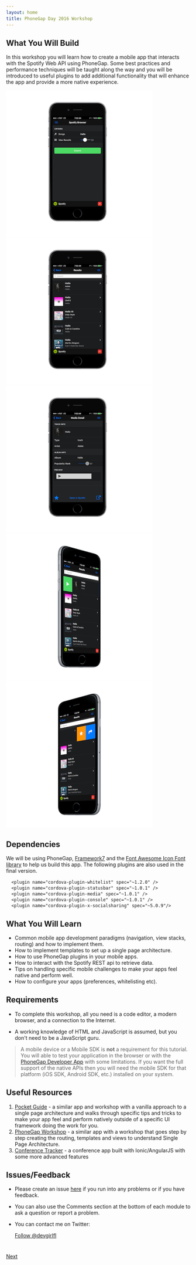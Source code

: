 ```yaml
---
layout: home
title: PhoneGap Day 2016 Workshop
---
```


## What You Will Build
In this workshop you will learn how to create a mobile app that interacts with the Spotify Web API using PhoneGap. Some best
practices and performance techniques will be taught along the way and you will be introduced to useful plugins to add additional 
functionality that will enhance the app and provide a more native experience. 

<img class="screenshot" src="images/main.png"/>
<img class="screenshot" src="images/list.png"/>
<img class="screenshot" src="images/detail.png"/>
<!--<img class="screenshot" src="images/menu.png"/>-->
<img class="screenshot" src="images/swipe-play.png"/>
<img class="screenshot" src="images/swipe-right.png"/>

## Dependencies
We will be using PhoneGap, [Framework7](http://www.idangero.us/framework7) and the [Font Awesome Icon Font library](http://fortawesome.github.io/Font-Awesome/)
 to help us build this app. The following plugins are also used in the final version. 
  
      <plugin name="cordova-plugin-whitelist" spec="~1.2.0" />
      <plugin name="cordova-plugin-statusbar" spec="~1.0.1" />
      <plugin name="cordova-plugin-media" spec="~1.0.1" />
      <plugin name="cordova-plugin-console" spec="~1.0.1" />
      <plugin name="cordova-plugin-x-socialsharing" spec="~5.0.9"/>


## What You Will Learn
- Common mobile app development paradigms (navigation, view stacks, routing) and how to implement them.
- How to implement templates to set up a single page architecture.
- How to use PhoneGap plugins in your mobile apps.
- How to interact with the Spotify REST api to retrieve data. 
- Tips on handling specific mobile challenges to make your apps feel native and perform well. 
- How to configure your apps (preferences, whitelisting etc). 

## Requirements

- To complete this workshop, all you need is a code editor, a modern browser, and a connection to the Internet.

- A working knowledge of HTML and JavaScript is assumed, but you don't need to be a JavaScript guru.

>A mobile device or a Mobile SDK is **not** a requirement for this tutorial. You will able to test your application in the browser or with the 
[PhoneGap Developer App](app.developer.com) with some limitations. If you want the full support of the native APIs then you will need the mobile 
SDK for that platform (iOS SDK, Android SDK, etc.) installed on your system. 

## Useful Resources
1. [Pocket Guide](http://hollyschinsky.github.io/pocket-guide) - a similar app and workshop with a vanilla approach to a single page architecture and walks through specific
tips and tricks to make your app feel and perform natively outside of a specific UI framework doing the work for you. 
2. [PhoneGap Workshop](http://hollyschinsky.github.io/phonegap-workshop) - a similar app with a workshop that goes step by step creating the routing, templates and views to understand Single Page Architecture. 
3. [Conference Tracker](http://hollyschinsky.github.io/ConferenceTracker) - a conference app built with Ionic/AngularJS with some more advanced features


## Issues/Feedback

- Please create an issue [here](https://github.com/hollyschinsky/spotify-browser/issues) if you run
into any problems or if you have feedback.

- You can also use the Comments section at the bottom of each module to ask a question or report a problem.

- You can contact me on Twitter:

    <a href="https://twitter.com/devgirlfl" class="twitter-follow-button" data-show-count="true" 
    data-size="large" data-lang="en">Follow 
    @devgirlfl</a>
    <script>!function(d,s,id){var js,fjs=d.getElementsByTagName(s)[0];if(!d.getElementById(id)){js=d.createElement(s);js.id=id;js.src="//platform.twitter.com/widgets.js";fjs.parentNode.insertBefore(js,fjs);}}(document,"script","twitter-wjs");</script>


<div class="row" style="margin-top:40px;">
<div class="col-sm-12">
<a href="module1.html" class="btn btn-default pull-right">Next <i class="glyphicon
glyphicon-chevron-right"></i></a>
</div>
</div>

<script>
  (function(i,s,o,g,r,a,m){i['GoogleAnalyticsObject']=r;i[r]=i[r]||function(){
  (i[r].q=i[r].q||[]).push(arguments)},i[r].l=1*new Date();a=s.createElement(o),
  m=s.getElementsByTagName(o)[0];a.async=1;a.src=g;m.parentNode.insertBefore(a,m)
  })(window,document,'script','//www.google-analytics.com/analytics.js','ga');

  ga('create', 'UA-63182422-1', 'auto');
  ga('send', 'pageview');

</script>